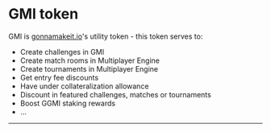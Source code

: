 # GMI token

GMI is [gonnamakeit.io](https://gonnamakeit.io)'s utility token - this token serves to:

* Create challenges in GMI
* Create match rooms in Multiplayer Engine
* Create tournaments in Multiplayer Engine
* Get entry fee discounts
* Have under collateralization allowance
* Discount in featured challenges, matches or tournaments
* Boost GGMI staking rewards
* ...



****

